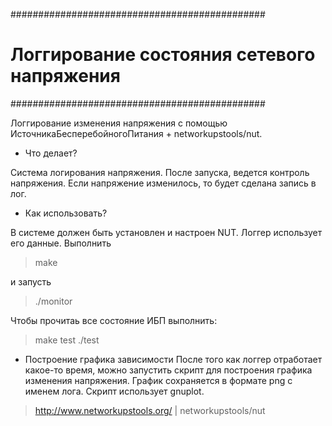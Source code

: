 ##############################################
# Логгирование состояния сетевого напряжения #
##############################################

Логгирование изменения напряжения с помощью
ИсточникаБесперебойногоПитания + networkupstools/nut.

* Что делает?

Система логирования напряжения. 
После запуска, ведется контроль напряжения. 
Если напряжение изменилось, то будет сделана запись в лог.

* Как использовать?

В системе должен быть установлен и настроен NUT.
Логгер использует его данные.
Выполнить 

> make

 и запусть 

> ./monitor

Чтобы прочитаь все состояние ИБП выполнить:

> make test
> ./test

* Построение графика зависимости
После того как логгер отработает какое-то время,
можно запустить скрипт для построения графика изменения напряжения.
График сохраняется в формате png с именем лога.
Скрипт использует gnuplot.

> http://www.networkupstools.org/ | networkupstools/nut

